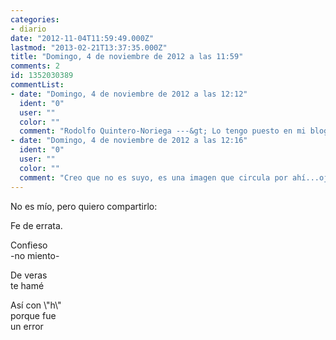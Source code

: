 ```yaml
---
categories:
- diario
date: "2012-11-04T11:59:49.000Z"
lastmod: "2013-02-21T13:37:35.000Z"
title: "Domingo, 4 de noviembre de 2012 a las 11:59"
comments: 2
id: 1352030389
commentList:
- date: "Domingo, 4 de noviembre de 2012 a las 12:12"
  ident: "0"
  user: ""
  color: ""
  comment: "Rodolfo Quintero-Noriega ---&gt; Lo tengo puesto en mi blog, este poema es sencillamente magnífico, con poco dice mucho y jugando con las palabras. Es de mis preferidos."
- date: "Domingo, 4 de noviembre de 2012 a las 12:16"
  ident: "0"
  user: ""
  color: ""
  comment: "Creo que no es suyo, es una imagen que circula por ahí...ojalá supiera el autor."
---
```


No es mío, pero quiero compartirlo:  
  
Fe de errata.  
  
Confieso  
-no miento-  
  
De veras  
te hamé  
  
Así con \\"h\\"  
porque fue  
un error